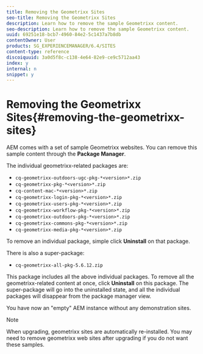 ```yaml
---
title: Removing the Geometrixx Sites
seo-title: Removing the Geometrixx Sites
description: Learn how to remove the sample Geometrixx content.
seo-description: Learn how to remove the sample Geometrixx content.
uuid: 69251e18-bcb7-4960-84e2-5c1437a7b8db
contentOwner: User
products: SG_EXPERIENCEMANAGER/6.4/SITES
content-type: reference
discoiquuid: 3a0d5f8c-c138-4e64-82e9-ce9c5712aa43
index: y
internal: n
snippet: y
---
```


# Removing the Geometrixx Sites{#removing-the-geometrixx-sites}

AEM comes with a set of sample Geometrixx websites. You can remove this sample content through the **Package Manager**.

The individual geometrixx-related packages are:

* `cq-geometrixx-outdoors-ugc-pkg-*<version>*.zip`
* `cq-geometrixx-pkg-*<version>*.zip`
* `cq-content-mac-*<version>*.zip`
* `cq-geometrixx-login-pkg-*<version>*.zip`
* `cq-geometrixx-users-pkg-*<version>*.zip`
* `cq-geometrixx-workflow-pkg-*<version>*.zip`
* `cq-geometrixx-outdoors-pkg-*<version>*.zip`
* `cq-geometrixx-commons-pkg-*<version>*.zip`
* `cq-geometrixx-media-pkg-*<version>*.zip`

To remove an individual package, simple click **Uninstall** on that package.

There is also a super-package:

* `cq-geometrixx-all-pkg-5.6.12.zip`

This package includes all the above individual packages. To remove all the geometrixx-related content at once, click **Uninstall** on this package. The super-package will go into the uninstalled state, and all the individual packages will disappear from the package manager view.

You have now an "empty" AEM instance without any demonstration sites.

>[!NOTE]
>
>When upgrading, geometrixx sites are automatically re-installed. You may need to remove geometrixx web sites after upgrading if you do not want these samples.

